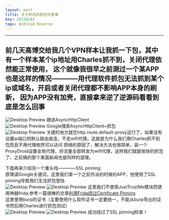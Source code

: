 ```yaml
---
layout: post
title: 关于抓包的那些坑爹事
key: 20150103
tags: Android Reverse
---
```

---
前几天高博交给我几个VPN样本让我抓一下包，其中有一个样本某个ip地址用Charles抓不到，关闭代理依然能正常使用，
这个就像我很早之前测过一个某APP也是这样的情况————用代理软件抓包无法抓到某个ip或域名，开启或者关闭代理都不影响APP本身的刷新，
因为APP没有加壳，直接拿来逆了逆源码看看到底是怎么回事  <!--more-->
--- 
![Desktop Preview](https://raw.githubusercontent.com/la0s/la0s.github.io/master/screenshots/20181014.1.png)
跟进AsyncHttpClient  
![Desktop Preview](https://raw.githubusercontent.com/la0s/la0s.github.io/master/screenshots/20181014.2.png)
Google搜索AsyncHttpClient+抓包  
![Desktop Preview](https://raw.githubusercontent.com/la0s/la0s.github.io/master/screenshots/20181014.3.png)
关键的地方就在http.route.default-proxy这行了，如果没有设置ip端口则默认路由直连，不走wifi代理，这就是为什么我们用Charles抓不到包而且不用代理依然可以访问
网络的原因了，解决方法也很简单，装一个ProxyDroid设置全局代理，将流量全部转发为wifi代理，这样我们就能愉快的抓包了，之前搞的那个某面新闻也是同样的道理。  

下面再来介绍另一个重头戏————SSL pinning  
原理请Google关键词，这里我们拿一个之前外派的时候的APP，他使用了SSL pinning导致我们无法抓包登陆  
![Desktop Preview](https://raw.githubusercontent.com/la0s/la0s.github.io/master/screenshots/20181014.4.png)
![Desktop Preview](https://raw.githubusercontent.com/la0s/la0s.github.io/master/screenshots/20181014.5.png)
这里我们不使用JustTrustMe模块而使用神器frida,参考一篇很棒的文章[利用Frida绕过Certificate Pinning](https://bbs.pediy.com/thread-222427.htm/)  
这里使用burp的证书（主要使用什么软件证书一定要统一，不能从burp导出的证书然后用Charles进行抓包测试）  
![Desktop Preview](https://raw.githubusercontent.com/la0s/la0s.github.io/master/screenshots/20181014.6.png)
![Desktop Preview](https://raw.githubusercontent.com/la0s/la0s.github.io/master/screenshots/20181014.7.png)
成功绕过了SSL pinning检查！
